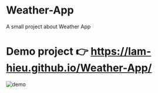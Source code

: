 # Weather-App
A small project about Weather App 
# Demo project 👉 https://lam-hieu.github.io/Weather-App/
![demo](https://user-images.githubusercontent.com/90540721/181596221-b93d684d-5f2e-43cb-80a6-8f5fc5f7fe2e.png)
